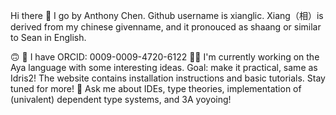 Hi there 👋 I go by Anthony Chen. Github username is xianglic. Xiang（相）is derived from my chinese givenname, and it pronouced as shaang or similar to Sean in English.

:upside_down_face:
🌱 I have ORCID: 0009-0009-4720-6122
👨‍💻 I'm currently working on the Aya language with some interesting ideas. Goal: make it practical, same as Idris2!
The website contains installation instructions and basic tutorials. Stay tuned for more!
💬 Ask me about IDEs, type theories, implementation of (univalent) dependent type systems, and 3A yoyoing!

